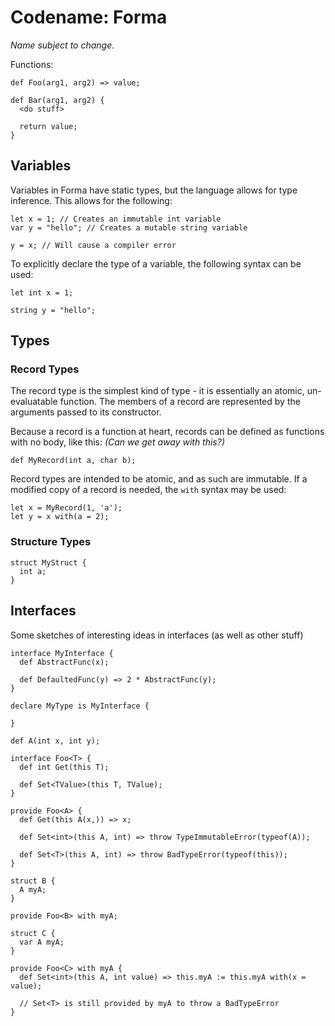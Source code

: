 # Codename: Forma

*Name subject to change.*

Functions:

```
def Foo(arg1, arg2) => value;

def Bar(arg1, arg2) {
  <do stuff>

  return value;
}
```

## Variables

Variables in Forma have static types, but the language allows for type inference.  This allows for the following:

```
let x = 1; // Creates an immutable int variable
var y = "hello"; // Creates a mutable string variable

y = x; // Will cause a compiler error
```

To explicitly declare the type of a variable, the following syntax can be used:

```
let int x = 1;

string y = "hello";
```

## Types

### Record Types

The record type is the simplest kind of type - it is essentially an atomic, un-evaluatable function. The members of a
record are represented by the arguments passed to its constructor.

Because a record is a function at heart, records can be defined as functions with no body, like this: *(Can we get away
with this?)*

```
def MyRecord(int a, char b);
```

Record types are intended to be atomic, and as such are immutable.  If a modified copy of a record is needed, the `with`
syntax may be used:

```
let x = MyRecord(1, 'a');
let y = x with(a = 2);
```

### Structure Types

```
struct MyStruct {
  int a;
}
```

## Interfaces

Some sketches of interesting ideas in interfaces (as well as other stuff)

```
interface MyInterface {
  def AbstractFunc(x);

  def DefaultedFunc(y) => 2 * AbstractFunc(y);
}
```

```
declare MyType is MyInterface {

}
```

```
def A(int x, int y);

interface Foo<T> {
  def int Get(this T);

  def Set<TValue>(this T, TValue);
}

provide Foo<A> {
  def Get(this A(x,)) => x;

  def Set<int>(this A, int) => throw TypeImmutableError(typeof(A));

  def Set<T>(this A, int) => throw BadTypeError(typeof(this));
}

struct B {
  A myA;
}

provide Foo<B> with myA;

struct C {
  var A myA;
}

provide Foo<C> with myA {
  def Set<int>(this A, int value) => this.myA := this.myA with(x = value);

  // Set<T> is still provided by myA to throw a BadTypeError
}
```